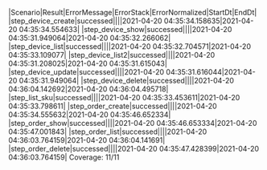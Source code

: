 |Scenario|Result|ErrorMessage|ErrorStack|ErrorNormalized|StartDt|EndDt|
|step_device_create|successed||||2021-04-20 04:35:34.158635|2021-04-20 04:35:34.554633|
|step_device_show|successed||||2021-04-20 04:35:31.949064|2021-04-20 04:35:32.266062|
|step_device_list|successed||||2021-04-20 04:35:32.704571|2021-04-20 04:35:33.109077|
|step_device_list2|successed||||2021-04-20 04:35:31.208025|2021-04-20 04:35:31.615043|
|step_device_update|successed||||2021-04-20 04:35:31.616044|2021-04-20 04:35:31.949064|
|step_device_delete|successed||||2021-04-20 04:36:04.142692|2021-04-20 04:36:04.495718|
|step_list_sku|successed||||2021-04-20 04:35:33.453611|2021-04-20 04:35:33.798611|
|step_order_create|successed||||2021-04-20 04:35:34.555632|2021-04-20 04:35:46.652334|
|step_order_show|successed||||2021-04-20 04:35:46.653334|2021-04-20 04:35:47.001843|
|step_order_list|successed||||2021-04-20 04:36:03.764159|2021-04-20 04:36:04.141691|
|step_order_delete|successed||||2021-04-20 04:35:47.428399|2021-04-20 04:36:03.764159|
Coverage: 11/11
